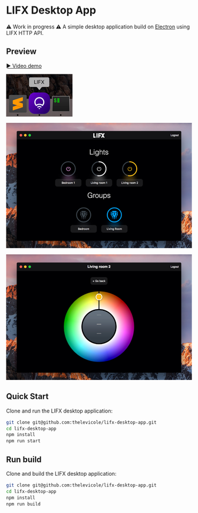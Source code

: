 # LIFX Desktop App
⚠️ Work in progress ⚠️
A simple desktop application build on [Electron](https://electronjs.org/) using LIFX HTTP API.

## Preview

[► Video demo](https://www.youtube.com/watch?v=Wo4DF5sUaN4)

![App icon](/screenshots/lifx-desktop-app-icon.jpg?raw=true "App icon")

![List devices](/screenshots/lifx-desktop-app-1.jpg?raw=true "List devices")

![Device controls](/screenshots/lifx-desktop-app-2.jpg?raw=true "Device controls")

## Quick Start
Clone and run the LIFX desktop application:

```sh
git clone git@github.com:thelevicole/lifx-desktop-app.git
cd lifx-desktop-app
npm install
npm run start
```

## Run build
Clone and build the LIFX desktop application:

```sh
git clone git@github.com:thelevicole/lifx-desktop-app.git
cd lifx-desktop-app
npm install
npm run build
```


